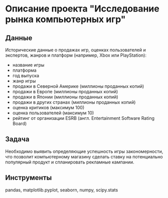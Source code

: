 # Описание проекта "Исследование рынка компьютерных игр"
## Данные
Исторические данные о продажах игр, оценках пользователей и экспертов, жанров и платформ (например, Xbox или PlayStation):
- название игры
- платформа
- год выпуска
- жанр игры
- продажи в Северной Америке (миллионы проданных копий)
- продажи в Европе (миллионы проданных копий)
- продажи в Японии (миллионы проданных копий)
- продажи в других странах (миллионы проданных копий)
- оценка критиков (максимум 100)
- оценка пользователей (максимум 10)
- рейтинг от организации ESRB (англ. Entertainment Software Rating Board)
## Задача
Необходимо выявить определяющие успешность игры закономерности, что позволит компьютерному магазину сделать ставку на потенциально популярный продукт и спланировать рекламные кампании.
## Инструменты
pandas, matplotlib.pyplot, seaborn, numpy, scipy.stats
